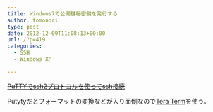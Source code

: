 ```yaml
---
title: Windwos7で公開鍵秘密鍵を発行する
author: tomonori
type: post
date: 2012-12-09T11:08:13+00:00
url: /?p=419
categories:
  - SSH
  - Windows XP

---
```

<del datetime="2012-12-29T19:26:01+00:00">[PuTTYでssh2プロトコルを使ってssh接続](http://net-newbie.com/putty.html)</del>

Putytyだとフォーマットの変換などが入り面倒なので[Tera Term][1]を使う。

 [1]: http://ttssh2.sourceforge.jp/